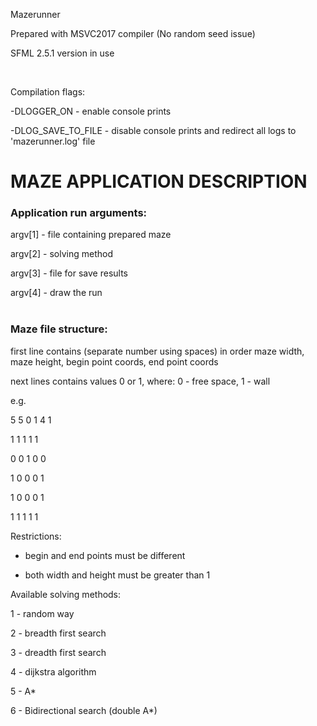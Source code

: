 Mazerunner

Prepared with MSVC2017 compiler (No random seed issue)

SFML 2.5.1 version in use

<br />

Compilation flags:

-DLOGGER_ON  -  enable console prints

-DLOG_SAVE_TO_FILE  -  disable console prints
 and redirect all logs to 'mazerunner.log' file
<br />

<h1>MAZE APPLICATION DESCRIPTION</h1>

<h3>


Application run arguments:
</h3>
argv[1]  -  file containing prepared maze

argv[2]  -  solving method

argv[3]  -  file for save results <optional>  

argv[4]  -  draw the run <optional>  
<br />



<h3>Maze file structure:
</h3>
first line contains (separate number using spaces) in order maze width, maze height, begin point coords, end point coords

next <height> lines contains <width> values 0 or 1, where: 0 - free space, 1 - wall

e.g.


5 5 0 1 4 1

1 1 1 1 1

0 0 1 0 0

1 0 0 0 1

1 0 0 0 1

1 1 1 1 1

Restrictions:

- begin and end points must be different

- both width and height must be greater than 1



Available solving methods:

1  -  random way

2  -  breadth first search

3  -  dreadth first search

4  -  dijkstra algorithm

5  -  A*

6  -  Bidirectional search (double A*)



